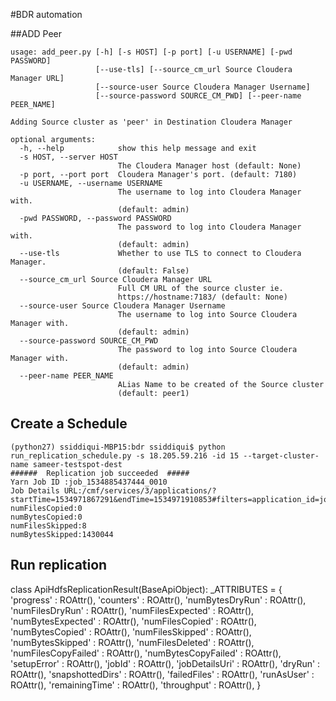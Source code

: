 #BDR automation

##ADD Peer

```(python27) ssiddiqui-MBP15:bdr ssiddiqui$ python add_peer.py -h
usage: add_peer.py [-h] [-s HOST] [-p port] [-u USERNAME] [-pwd PASSWORD]
                   [--use-tls] [--source_cm_url Source Cloudera Manager URL]
                   [--source-user Source Cloudera Manager Username]
                   [--source-password SOURCE_CM_PWD] [--peer-name PEER_NAME]

Adding Source cluster as 'peer' in Destination Cloudera Manager

optional arguments:
  -h, --help            show this help message and exit
  -s HOST, --server HOST
                        The Cloudera Manager host (default: None)
  -p port, --port port  Cloudera Manager's port. (default: 7180)
  -u USERNAME, --username USERNAME
                        The username to log into Cloudera Manager with.
                        (default: admin)
  -pwd PASSWORD, --password PASSWORD
                        The password to log into Cloudera Manager with.
                        (default: admin)
  --use-tls             Whether to use TLS to connect to Cloudera Manager.
                        (default: False)
  --source_cm_url Source Cloudera Manager URL
                        Full CM URL of the source cluster ie.
                        https://hostname:7183/ (default: None)
  --source-user Source Cloudera Manager Username
                        The username to log into Source Cloudera Manager with.
                        (default: admin)
  --source-password SOURCE_CM_PWD
                        The password to log into Source Cloudera Manager with.
                        (default: admin)
  --peer-name PEER_NAME
                        ALias Name to be created of the Source cluster
                        (default: peer1)

```

## Create a Schedule

```
(python27) ssiddiqui-MBP15:bdr ssiddiqui$ python run_replication_schedule.py -s 18.205.59.216 -id 15 --target-cluster-name sameer-testspot-dest
######  Replication job succeeded  #####
Yarn Job ID :job_1534885437444_0010
Job Details URL:/cmf/services/3/applications/?startTime=1534971867291&endTime=1534971910853#filters=application_id=job_1534885437444_0010
numFilesCopied:0
numBytesCopied:0
numFilesSkipped:8
numBytesSkipped:1430044
```

## Run replication








class ApiHdfsReplicationResult(BaseApiObject):
  _ATTRIBUTES = {
    'progress'            : ROAttr(),
    'counters'            : ROAttr(),
    'numBytesDryRun'      : ROAttr(),
    'numFilesDryRun'      : ROAttr(),
    'numFilesExpected'    : ROAttr(),
    'numBytesExpected'    : ROAttr(),
    'numFilesCopied'      : ROAttr(),
    'numBytesCopied'      : ROAttr(),
    'numFilesSkipped'     : ROAttr(),
    'numBytesSkipped'     : ROAttr(),
    'numFilesDeleted'     : ROAttr(),
    'numFilesCopyFailed'  : ROAttr(),
    'numBytesCopyFailed'  : ROAttr(),
    'setupError'          : ROAttr(),
    'jobId'               : ROAttr(),
    'jobDetailsUri'       : ROAttr(),
    'dryRun'              : ROAttr(),
    'snapshottedDirs'     : ROAttr(),
    'failedFiles'         : ROAttr(),
    'runAsUser'           : ROAttr(),
    'remainingTime'       : ROAttr(),
    'throughput'          : ROAttr(),
  }
